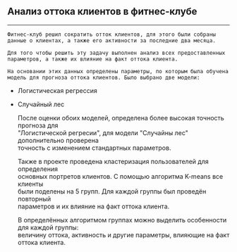 ## Анализ оттока клиентов в фитнес-клубе

 ***
 	Фитнес-клуб решил сократить отток клиентов, для этого были собраны  
 	данные о клиентах, а также его активности за последние два месяца.

 	Для того чтобы решить эту задачу выполнен анализ всех предоставленных  
 	параметров, а также их влияние на факт оттока клиента.

 	На основании этих данных определены параметры, по которым была обучена  
 	модель для прогноза оттока клиентов. Было выбрано две модели:  
  - Логистическая регрессия
  - Случайный лес
 	
 	После оценки обоих моделей, определена более высокая точность прогноза для  
 	"Логистической регресии", для модели "Случайны лес" дополнительно проверена  
 	точность с изменением стандартных параметров.

 	Также в проекте проведена кластеризация пользователей для определения  
 	основных портретов клиентов. С помощью алгоритма K-means все клиенты  
 	были поделены на 5 групп. Для каждой группы был проведён повторный  
 	параметров и их влияние на факт оттока клиента.

 	В определённых алгоритмом группах можно выделить особенности для каждой группы:  
 	величину оттока, активность и другие параметры, влияющие на факт оттока клиента.
